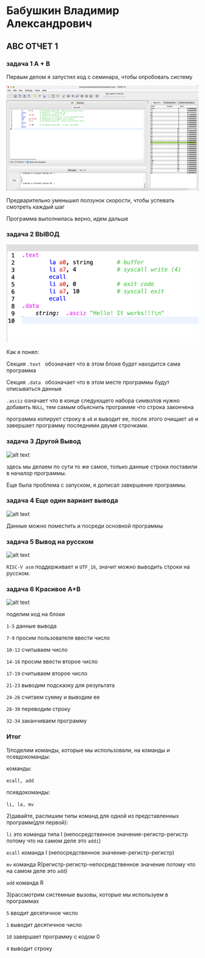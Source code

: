 # Бабушкин Владимир Александрович 

## АВС ОТЧЕТ 1

### задача 1 A + B

Первым делом я запустил код с семинара, чтобы опробовать систему

![alt text](image.png)

Предварительно уменьшил ползунок скорости, чтобы успевать смотреть каждый шаг

Программа выполнилась верно, идем дальше

### задача 2 ВЫВОД

![alt text](image-1.png)

Как я понял:

Секция ```.text ``` обозначает что в этом блоке будет находится сама программа


Секция ```.data ``` обозначает что в этом месте программы будут описываться данные

```.asciz``` означает что в конце следующего набора символов нужно добавить ```NULL```, тем самым обьяснить программе что строка закончена
 
программа копирует строку в ```a0``` и выводит ее,
после этого очищает ```a0``` и завершает программу последними двумя строчками.

### задача 3 Другой Вывод

![alt text](image-6.png)

здесь мы делаем по сути то же самое, только данные строки поставили в началор программы.

Еще была проблема с запуском, я дописал завершение программы.

### задача 4 Еще один вариант вывода

![alt text](image-3.png)

Данные можно поместить и посреди основной программы

### задача 5 Вывод на русском

![alt text](image-4.png)

```RISC-V asm``` поддерживает и ```UTF_16```, значит можно выводить строки на русском.

### задача 6 Красивое A+B

![alt text](image-5.png)

поделим код на блоки 

```1-5``` данные вывода

```7-9``` просим пользователя ввести число

```10-12``` считываем число

```14-16``` просим ввести второе число

```17-19``` считываем второе число

```21-23``` выводим подсказку для результата

```24-26``` считаем сумму и выводим ее

```28-30``` переводим строку

```32-34``` заканчиваем программу


### Итог

1)поделим команды, которые мы использовали, на команды и псевдокоманды:

команды:

```ecall, add```

псевдокоманды:

```li, la, mv```

2)давайте, распишим типы команд для одной из представленных программ(для первой):


```li``` это команда типа I (непосредственное значение-регистр-регистр потому что на самом деле это ```addi```)

```ecall``` команда I (непосредственное значение-регистр-регистр)

```mv``` команда R(регистр-регистр-непосредственное значение потому что на самом деле это ```add```)

```add``` команда R


3)рассмотрим системные вызовы, которые мы используем в программах

```5``` вводит десятичное число

```1``` выводит десятичное число

```10``` завершает программу с кодом 0

```4``` выводит строку





